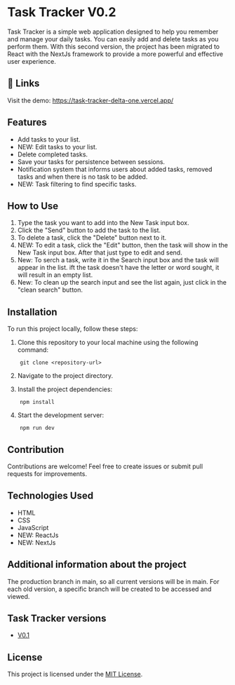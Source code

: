 # Task Tracker V0.2

Task Tracker is a simple web application designed to help you remember and manage your daily tasks. You can easily add and delete tasks as you perform them. With this second version, the project has been migrated to React with the NextJs framework to provide a more powerful and effective user experience.

## 🔗 Links

Visit the demo: https://task-tracker-delta-one.vercel.app/

## Features

- Add tasks to your list.
- NEW: Edit tasks to your list.
- Delete completed tasks.
- Save your tasks for persistence between sessions.
- Notification system that informs users about added tasks, removed tasks and when there is no task to be added.
- NEW: Task filtering to find specific tasks.

## How to Use

1. Type the task you want to add into the New Task input box.
2. Click the "Send" button to add the task to the list.
3. To delete a task, click the "Delete" button next to it.
4. NEW: To edit a task, click the "Edit" button, then the task will show in the New Task input box. After that just type to edit and send. 
5. New: To serch a task, write it in the Search input box and the task will appear in the list. ift the task doesn't have the letter or word sought, it will result in an empty list.
6. New: To clean up the search input and see the list again, just click in the "clean search" button.


## Installation

To run this project locally, follow these steps:

1. Clone this repository to your local machine using the following command:

```
    git clone <repository-url>
```

2. Navigate to the project directory.

3. Install the project dependencies:

```
    npm install
```

4. Start the development server:

```
    npm run dev
```

## Contribution

Contributions are welcome! Feel free to create issues or submit pull requests for improvements.

## Technologies Used

- HTML
- CSS
- JavaScript
- NEW: ReactJs
- NEW: NextJs

## Additional information about the project
The production branch in main, so all current versions will be in main. For each old version, a specific branch will be created to be accessed and viewed.

## Task Tracker versions

- [V0.1](https://github.com/BaldezPatrick/task-tracker/tree/v0.1-task-tracker)


## License

This project is licensed under the [MIT License](LICENSE).
